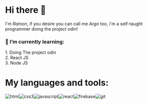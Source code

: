 
<h1>Hi there 👋</h1>
<p>I'm <i>Ramon</i>, 
    if you desire you can call me <i>Argo</i> too, 
    i'm a self-taught programmer doing the project odin!
    <br>
    <h3>🌱 I’m currently learning: </h3>
    1. Doing The project odin <br>
    2. React JS <br>
    3. Node JS 
</p>
<h1>My languages and tools:</h1>
<div style="display: flex;">
    <img src="https://cdn-icons-png.flaticon.com/64/732/732212.png" alt="html">
    <img src="https://cdn-icons-png.flaticon.com/64/732/732190.png" alt="css3">
    <img src="https://cdn-icons-png.flaticon.com/64/5968/5968292.png" alt="javascript">
    <img src="https://cdn-icons-png.flaticon.com/64/1126/1126012.png" alt="react">
    <img src="https://img.icons8.com/color/64/firebase.png" alt="firebase">
    <img src="https://img.icons8.com/color/64/git.png" alt="git">
    <!--
    <img src="https://img.icons8.com/fluency/64/node-js.png" alt="node js">
    -->
</div>
